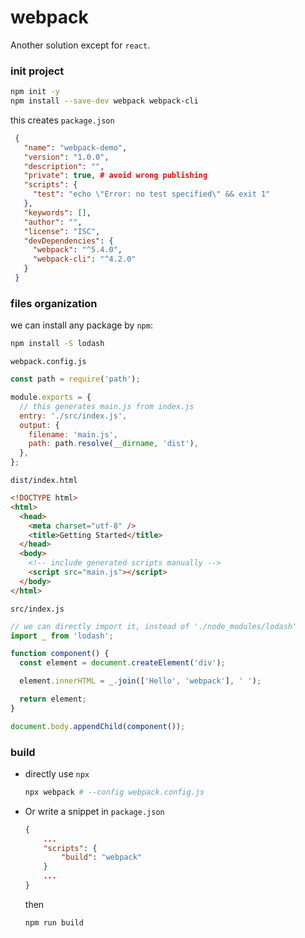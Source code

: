 # webpack

Another solution except for `react`.


### init project

```bash
npm init -y
npm install --save-dev webpack webpack-cli
```

this creates `package.json`

```json
 {
   "name": "webpack-demo",
   "version": "1.0.0",
   "description": "",
   "private": true, # avoid wrong publishing
   "scripts": {
     "test": "echo \"Error: no test specified\" && exit 1"
   },
   "keywords": [],
   "author": "",
   "license": "ISC",
   "devDependencies": {
     "webpack": "^5.4.0",
     "webpack-cli": "^4.2.0"
   }
 }
```


### files organization

we can install any package by `npm`:

```bash
npm install -S lodash
```


`webpack.config.js`

```js
const path = require('path');

module.exports = {
  // this generates main.js from index.js
  entry: './src/index.js',
  output: {
    filename: 'main.js',
    path: path.resolve(__dirname, 'dist'),
  },
};
```


`dist/index.html`

```html
<!DOCTYPE html>
<html>
  <head>
    <meta charset="utf-8" />
    <title>Getting Started</title>
  </head>
  <body>
    <!-- include generated scripts manually -->
    <script src="main.js"></script>
  </body>
</html>
```


`src/index.js`

```js
// we can directly import it, instead of './node_modules/lodash'
import _ from 'lodash';

function component() {
  const element = document.createElement('div');

  element.innerHTML = _.join(['Hello', 'webpack'], ' ');

  return element;
}

document.body.appendChild(component());
```


### build

* directly use `npx`

  ```bash
  npx webpack # --config webpack.config.js
  ```

* Or write a snippet in `package.json`

  ```json
  {
      ...
      "scripts": {
          "build": "webpack"
      }
      ...
  }
  ```

  then

  ```bash
  npm run build
  ```

  